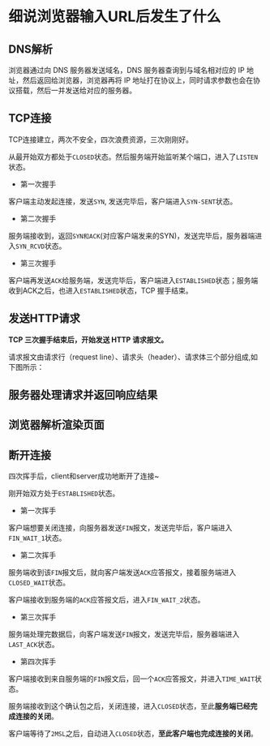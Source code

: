 # 细说浏览器输入URL后发生了什么

## DNS解析

浏览器通过向 DNS 服务器发送域名，DNS 服务器查询到与域名相对应的 IP 地址，然后返回给浏览器，浏览器再将 IP 地址打在协议上，同时请求参数也会在协议搭载，然后一并发送给对应的服务器。

## TCP连接

TCP连接建立，两次不安全，四次浪费资源，三次刚刚好。

从最开始双方都处于`CLOSED`状态。然后服务端开始监听某个端口，进入了`LISTEN`状态。

- 第一次握手

客户端主动发起连接，发送`SYN`, 发送完毕后，客户端进入`SYN-SENT`状态。

- 第二次握手

服务端接收到，返回`SYN和ACK`(对应客户端发来的SYN)，发送完毕后，服务器端进入`SYN_RCVD`状态。

- 第三次握手

客户端再发送`ACK`给服务端，发送完毕后，客户端进入`ESTABLISHED`状态；服务端收到ACK之后，也进入`ESTABLISHED`状态，TCP 握手结束。

## 发送HTTP请求

**TCP 三次握手结束后，开始发送 HTTP 请求报文。**

请求报文由请求行（request line）、请求头（header）、请求体三个部分组成,如下图所示：



## 服务器处理请求并返回响应结果

## 浏览器解析渲染页面


## 断开连接

四次挥手后，client和server成功地断开了连接~

刚开始双方处于`ESTABLISHED`状态。

- 第一次挥手

客户端想要关闭连接，向服务器发送`FIN`报文，发送完毕后，客户端进入`FIN_WAIT_1`状态。

- 第二次挥手

服务端收到该`FIN`报文后，就向客户端发送`ACK`应答报文，接着服务端进入`CLOSED_WAIT`状态。

客户端接收到服务端的`ACK`应答报文后，进入`FIN_WAIT_2`状态。

- 第三次挥手

服务端处理完数据后，向客户端发送`FIN`报文，发送完毕后，服务器端进入`LAST_ACK`状态。

- 第四次挥手

客户端接收到来自服务端的`FIN`报文后，回一个`ACK`应答报文，并进入`TIME_WAIT`状态。

服务端接收到这个确认包之后，关闭连接，进入`CLOSED`状态，至此**服务端已经完成连接的关闭**。

客户端等待了`2MSL`之后，自动进入`CLOSED`状态，**至此客户端也完成连接的关闭**。





